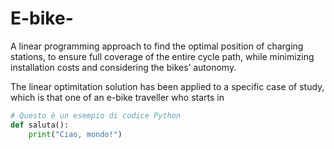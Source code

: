 # E-bike-
A linear programming approach to find the optimal position of charging stations, to ensure full coverage of the entire cycle path, while minimizing installation costs and considering the bikes’ autonomy.

The linear optimitation solution has been applied to a specific case of study, which is that one of an e-bike traveller who starts in 

```python
# Questo è un esempio di codice Python
def saluta():
    print("Ciao, mondo!")

